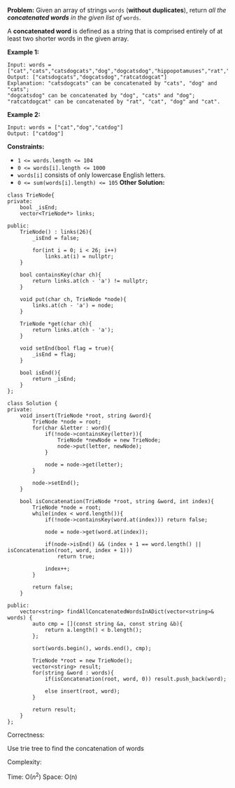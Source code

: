 **Problem:**
Given an array of strings `words` (**without duplicates**), return *all the **concatenated words** in the given list of* `words`.

A **concatenated word** is defined as a string that is comprised entirely of at least two shorter words in the given array.

 

**Example 1:**

```
Input: words = ["cat","cats","catsdogcats","dog","dogcatsdog","hippopotamuses","rat","ratcatdogcat"]
Output: ["catsdogcats","dogcatsdog","ratcatdogcat"]
Explanation: "catsdogcats" can be concatenated by "cats", "dog" and "cats"; 
"dogcatsdog" can be concatenated by "dog", "cats" and "dog"; 
"ratcatdogcat" can be concatenated by "rat", "cat", "dog" and "cat".
```

**Example 2:**

```
Input: words = ["cat","dog","catdog"]
Output: ["catdog"]
```

 

**Constraints:**

- `1 <= words.length <= 104`
- `0 <= words[i].length <= 1000`
- `words[i]` consists of only lowercase English letters.
- `0 <= sum(words[i].length) <= 105`
**Other Solution:**
```
class TrieNode{
private:
    bool _isEnd;
    vector<TrieNode*> links;
    
public:
    TrieNode() : links(26){
        _isEnd = false;
        
        for(int i = 0; i < 26; i++)
            links.at(i) = nullptr;
    }
    
    bool containsKey(char ch){
        return links.at(ch - 'a') != nullptr;
    }
    
    void put(char ch, TrieNode *node){
        links.at(ch - 'a') = node;
    }
    
    TrieNode *get(char ch){
        return links.at(ch - 'a');
    }
    
    void setEnd(bool flag = true){
        _isEnd = flag;
    }
    
    bool isEnd(){
        return _isEnd;
    }
};

class Solution {
private:
    void insert(TrieNode *root, string &word){
        TrieNode *node = root;
        for(char &letter : word){
            if(!node->containsKey(letter)){
                TrieNode *newNode = new TrieNode;
                node->put(letter, newNode);
            }
            
            node = node->get(letter);
        }
        
        node->setEnd();
    }
    
    bool isConcatenation(TrieNode *root, string &word, int index){
        TrieNode *node = root;
        while(index < word.length()){
            if(!node->containsKey(word.at(index))) return false;
            
            node = node->get(word.at(index));             

            if(node->isEnd() && (index + 1 == word.length() || isConcatenation(root, word, index + 1))) 
                return true; 
            
            index++;
        }
        
        return false;  
    }
    
public:
    vector<string> findAllConcatenatedWordsInADict(vector<string>& words) {
        auto cmp = [](const string &a, const string &b){
            return a.length() < b.length();
        };
        
        sort(words.begin(), words.end(), cmp);
        
        TrieNode *root = new TrieNode();
        vector<string> result;
        for(string &word : words){
            if(isConcatenation(root, word, 0)) result.push_back(word);
            
            else insert(root, word);
        }
        
        return result;
    }
};
```
Correctness:

Use trie tree to find the concatenation of words

Complexity:

Time: O($n^2$)
Space: O(n)